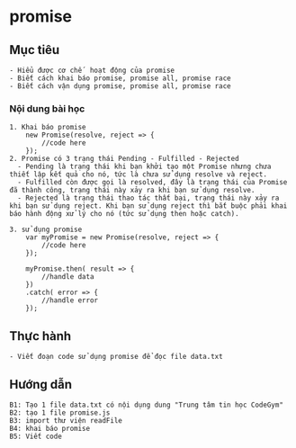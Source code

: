 # promise
## Mục tiêu
    - Hiểu được cơ chế  hoạt động của promise
    - Biết cách khai báo promise, promise all, promise race
    - Biết cách vận dụng promise, promise all, promise race
    
### Nội dung bài học
    1. Khai báo promise
        new Promise(resolve, reject => {
            //code here
		});
    2. Promise có 3 trạng thái Pending - Fulfilled - Rejected
      - Pending là trạng thái khi bạn khởi tạo một Promise nhưng chưa thiết lập kết quả cho nó, tức là chưa sử dụng resolve và reject.
      - Fulfilled còn được gọi là resolved, đây là trạng thái của Promise đã thành công, trạng thái này xảy ra khi bạn sử dụng resolve.
      - Rejected là trạng thái thao tác thất bại, trạng thái này xảy ra khi bạn sử dụng reject. Khi bạn sử dụng reject thì bắt buộc phải khai báo hành động xử lý cho nó (tức sử dụng then hoặc catch).
      
    3. sử dụng promise
        var myPromise = new Promise(resolve, reject => {
            //code here
		});
        
        myPromise.then( result => {
            //handle data
        })
        .catch( error => {
            //handle error
        });
    
## Thực hành
    - Viết đoạn code sử dụng promise để đọc file data.txt
## Hướng dẫn
    B1: Tạo 1 file data.txt có nội dụng dung "Trung tâm tin học CodeGym"
    B2: tạo 1 file promise.js
    B3: import thư viện readFile
    B4: khai báo promise
    B5: Viết code
